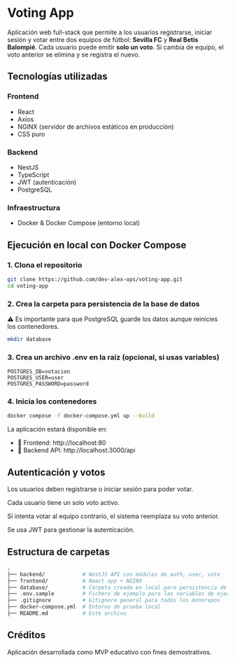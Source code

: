 # Voting App 

Aplicación web full-stack que permite a los usuarios registrarse, iniciar sesión y votar entre dos equipos de fútbol: **Sevilla FC** y **Real Betis Balompié**. Cada usuario puede emitir **solo un voto**. Si cambia de equipo, el voto anterior se elimina y se registra el nuevo.



## Tecnologías utilizadas

### Frontend
- React
- Axios
- NGINX (servidor de archivos estáticos en producción)
- CSS puro

### Backend
- NestJS
- TypeScript
- JWT (autenticación)
- PostgreSQL

### Infraestructura
- Docker & Docker Compose (entorno local)




## Ejecución en local con Docker Compose

### 1. Clona el repositorio

```bash
git clone https://github.com/dev-alex-ops/voting-app.git
cd voting-app
```

### 2. Crea la carpeta para persistencia de la base de datos
⚠️ Es importante para que PostgreSQL guarde los datos aunque reinicies los contenedores.

```bash
mkdir database
```
### 3. Crea un archivo .env en la raíz (opcional, si usas variables)
```env
POSTGRES_DB=votacion
POSTGRES_USER=user
POSTGRES_PASSWORD=password
```

### 4. Inicia los contenedores
```bash
docker compose -f docker-compose.yml up --build
```
La aplicación estará disponible en:
- 📍 Frontend: http://localhost:80
- 📍 Backend API: http://localhost:3000/api



## Autenticación y votos
Los usuarios deben registrarse o iniciar sesión para poder votar.

Cada usuario tiene un solo voto activo.

Si intenta votar al equipo contrario, el sistema reemplaza su voto anterior.

Se usa JWT para gestionar la autenticación.


##  Estructura de carpetas
```graphql
.
├── backend/            # NestJS API con módulos de auth, user, vote
├── frontend/           # React app + NGINX
├── database/           # Carpeta creada en local para persistencia de PostgreSQL
├── .env.sample         # Fichero de ejemplo para las variables de ejecución local con Docker-Compose
├── .gitignore          # Gitignore general para todos los monorepos
├── docker-compose.yml  # Entorno de prueba local
├── README.md           # Este archivo
```

##  Créditos
Aplicación desarrollada como MVP educativo con fines demostrativos.
